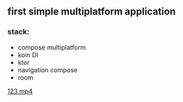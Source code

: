 ## first simple multiplatform application

### stack: 
- compose multiplatform
- koin DI
- ktor
- navigation compose
- room


[123.mp4](.files/123.mp4)